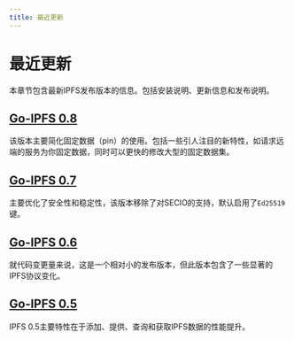 ```yaml
---
title: 最近更新
---
```


# 最近更新

本章节包含最新IPFS发布版本的信息。包括安装说明、更新信息和发布说明。

## [Go-IPFS 0.8](https://github.com/ipfs/go-ipfs/releases/tag/v0.8.0)

该版本主要简化固定数据（pin）的使用。包括一些引人注目的新特性，如请求远端的服务为你固定数据，同时可以更快的修改大型的固定数据集。

## [Go-IPFS 0.7](https://github.com/ipfs/go-ipfs/releases/tag/v0.7.0)

主要优化了安全性和稳定性，该版本移除了对SECIO的支持，默认启用了`Ed25519`键。

## [Go-IPFS 0.6](https://github.com/ipfs/go-ipfs/releases/tag/v0.6.0)

就代码变更量来说，这是一个相对小的发布版本，但此版本包含了一些显著的IPFS协议变化。

## [Go-IPFS 0.5](https://github.com/ipfs/go-ipfs/releases/tag/v0.5.0)

IPFS 0.5主要特性在于添加、提供、查询和获取IPFS数据的性能提升。
